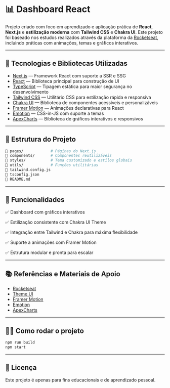 # 📊 Dashboard React

Projeto criado com foco em aprendizado e aplicação prática de **React**, **Next.js** e **estilização moderna** com **Tailwind CSS** e **Chakra UI**. Este projeto foi baseado nos estudos realizados através da plataforma da [Rocketseat](https://app.rocketseat.com.br/), incluindo práticas com animações, temas e gráficos interativos.

---

## 🚀 Tecnologias e Bibliotecas Utilizadas

- [Next.js](https://nextjs.org/) — Framework React com suporte a SSR e SSG
- [React](https://react.dev/) — Biblioteca principal para construção de UI
- [TypeScript](https://www.typescriptlang.org/) — Tipagem estática para maior segurança no desenvolvimento
- [Tailwind CSS](https://tailwindcss.com/) — Utilitário CSS para estilização rápida e responsiva
- [Chakra UI](https://chakra-ui.com/) — Biblioteca de componentes acessíveis e personalizáveis
- [Framer Motion](https://motion.dev/) — Animações declarativas para React
- [Emotion](https://emotion.sh/docs/introduction) — CSS-in-JS com suporte a temas
- [ApexCharts](https://apexcharts.com/) — Biblioteca de gráficos interativos e responsivos

---

## 📂 Estrutura do Projeto

```bash
📁 pages/            # Páginas do Next.js
📁 components/       # Componentes reutilizáveis
📁 styles/           # Tema customizado e estilos globais
📁 utils/            # Funções utilitárias
📄 tailwind.config.js
📄 tsconfig.json
📄 README.md
```

---

## 🎯 Funcionalidades

✅ Dashboard com gráficos interativos

✅ Estilização consistente com Chakra UI Theme

✅ Integração entre Tailwind e Chakra para máxima flexibilidade

✅ Suporte a animações com Framer Motion

✅ Estrutura modular e pronta para escalar

---

## 📚 Referências e Materiais de Apoio

- [Rocketseat](https://app.rocketseat.com.br/)
- [Theme UI](https://theme-ui.com/)
- [Framer Motion](https://motion.dev/)
- [Emotion](https://emotion.sh/docs/introduction)
- [ApexCharts](https://apexcharts.com/)

---

## 🧑‍💻 Como rodar o projeto

```bash
npm run build
npm start
```

---

## 📝 Licença
Este projeto é apenas para fins educacionais e de aprendizado pessoal.
